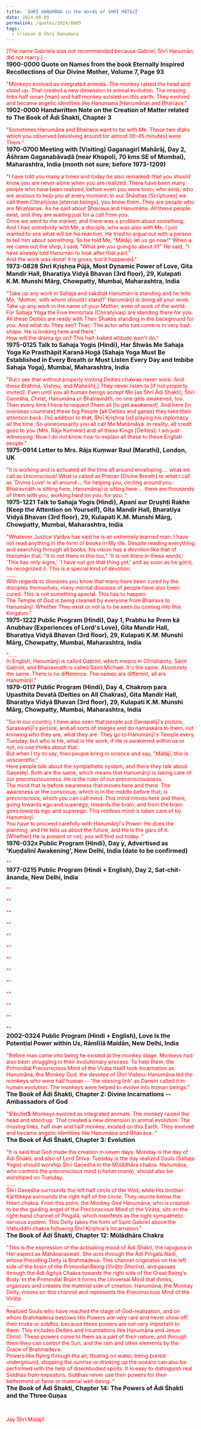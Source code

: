 ```yaml
---
title: 'ŚHRĪ HANUMĀNA in the Words of ŚHRĪ MĀTĀJĪ'
date: 2024-08-05
permalink: /quotes/2024/0805
tags:
  - crimson @ Shri Hanumana
---
```


<div class="para-divider"></div>

<p>
<font color="red">[The name Gabriela was not recommended because Gabriel, Śhrī Hanumān, did not marry.]</font><br>
<font size="+0"><b>1900-0000 Quote on Names from the book Eternally Inspired Recollections of Our Divine Mother, Volume 7, Page 93</b></font>
</p>

<div class="para-divider"></div>

<p>
<font color="red">"Monkeys evolved as integrated animals. The monkey raised the head and stood up. That created a new dimension in animal evolution. The missing links half oman [man] and half monkey existed on this earth. They evolved and became angelic identities like Hanumana [Hanumāna] and Bhairava."</font><br>
<font size="+0"><b>1902-0000 Handwritten Note on the Creation of Matter related to The Book of Ādi Śhakti, Chapter 3</b></font>
</p>

<div class="para-divider"></div>

<p>
<font color="red">"Sometimes Hanumāna and Bhairava want to be with Me. Those two disks which you observed [revolving around for almost 30-45 minutes] were Them."</font><br>
<font size="+0"><b>1970-0700 Meeting with (Visiting) Gaganagirī Mahārāj, Day 2, Āśhram Gaganabāvaḍā (near Khopolī, 70 kms SE of Mumbai), Maharashtra, India (month not sure; before 1973-1209)</b></font>
</p>

<div class="para-divider"></div>

<p>
<font color="red">"I have told you many a times and today he also remarked: that you should know you are never alone when you are realized. There have been many people who have been realized, before even you were born, who exist, who are anxious to help you at every moment. In our Śhāstras [Scriptures] we call them Chirañjīvas [eternal beings], you know them. They are people who are Nirañjanas. As he said about Bhairava and Hanumāna. All these people exist, and they are waiting just for a call from you.<br>
Once we went to the market, and there was a problem about something. And I had somebody with Me, a disciple, who was also with Me. I just wanted to see what will be his reaction. He tried to argue out with a person to tell him about something. So he told Me, "Mātājī, let us go now!" When a we came out the shop, I said, "What are you going to about it?" He said, "I have already told Hanumān to look after that part."<br>
And the work was done! It is gross, but it happened."</font><br>
<font size="+0"><b>1973-0828 Śhrī Kṛiṣhṇa Pūjā, Most Dynamic Power of Love, Gita Mandir Hall, Bharatiya Vidyā Bhavan (3rd floor), 29, Kulapati K.M. Munshi Mārg, Chowpatty, Mumbai, Maharashtra, India</b></font>
</p>

<div class="para-divider"></div>

<p>
<font color="red">"Take up any work in Sahaja and sākṣhāt Hanumān is standing and he tells Me, 'Mother, with whom should I stand?' Hanumānjī is doing all your work.<br>
Take up any work in the name of your Mother, even of work of the world. For Sahaja Yoga the Five Immortals (Chirañjīvas) are standing there for you.<br>
All these Deities are ready with Their Śhaktis standing in the background for you. And what do They see? That, 'The actor who has come is in very bad shape. He is looking here and there.'<br>
How will the drama go on? This half-baked attitude won't do."</font><br>
<font size="+0"><b>1975-0125 Talk to Sahaja Yogis (Hindi), Har Śhwās Me Sahaja Yoga Ko Prasthāpit Karanā Hogā (Sahaja Yoga Must Be Established in Every Breath or Must Listen Every Day and Imbibe Sahaja Yoga), Mumbai, Maharashtra, India</b></font>
</p>

<div class="para-divider"></div>

<p>
<font color="red">"But I see that without properly inviting Deities chakras never work. And these Brahmā, Viṣhṇu, and Maheśh[,] They never listen to [if not properly invited]. Even until you all human beings accept Me [as Śhrī Ādi Śhakti], Śhrī Gaṇeśha, Christ, Hanumāna or Bhairavnāth, no one gets awakened, too. Then every time I have to request Them all [to get awakened]. And here [in overseas countries] these big People [all Deities and gaṇas] they take their attention back. [In] addition to that, Śhrī Kṛiṣhṇa [is] playing his diplomacy all the time. So unnecessarily you all call Me Mahāmāyā. In reality, all credit goes to you [Mrs. Rāja Kuṃwar] and all these Kings [Deities]. I am just witnessing. Now I do not know how to explain all these to these English people."</font><br>
<font size="+0"><b>1975-0914 Letter to Mrs. Rāja Kuṃwar Raul (Marathi), London, UK</b></font>
</p>

<div class="para-divider"></div>

<p>
<font color="red">"It is working and is activated all the time all around enveloping ... what we call as Unconscious! What is called as Praṇav [Divine Breath] to what I call as 'Divine Love' is all around ... for helping you, circling around you. Bhairavnāth is sitting here, Hanumānajī is sitting here ... there are thousands of them with you, working hard on you, for you. "</font><br>
<font size="+0"><b>1975-1221 Talk to Sahaja Yogis (Hindi), Apanī aur Dṛuṣhṭi Rakhe (Keep the Attention on Yourself), Gita Mandir Hall, Bharatiya Vidyā Bhavan (3rd floor), 29, Kulapati K.M. Munshi Mārg, Chowpatty, Mumbai, Maharashtra, India</b></font>
</p>

<div class="para-divider"></div>

<p>
<font color="red">"Whatever Justice Vaidya has said he is an extremely learned man. I have not read anything in the form of books in My life. Despite reading everything and searching through all books, his vision has a devotion like that of Hanumān that, "It is not there in this too," 'It is not there in these words,' 'This has only signs,' 'I have not got that thing yet,' and as soon as he got it, he recognized it. This is a special kind of devotion.<br>
......<br>
With regards to diseases you know that many have been cured by the disciples themselves, many mental diseases of people have also been cured. This is not something special. This has to happen.<br>
The Temple of God is being cleaned by everyone from Bhairava to Hanumānjī. Whether They exist or not is to be seen by coming into this Kingdom."</font><br>
<font size="+0"><b>1975-1222 Public Program (Hindi), Day 1, Prabhu ke Prem kā Anubhav (Experiences of Lord's Love), Gita Mandir Hall, Bharatiya Vidyā Bhavan (3rd floor), 29, Kulapati K.M. Munshi Mārg, Chowpatty, Mumbai, Maharashtra, India</b></font>
</p>

<div class="para-divider"></div>

<p>
<font color="red">"......<br>
In English, Hanumānjī is called Gabriel, which means in Christianity, Saint Gabriel, and Bhairavnath is called Saint Michael. It's the same. Absolutely the same. There is no difference. The names are different, all are Hanumānjī."</font><br>
<font size="+0"><b>1979-0117 Public Program (Hindi), Day 4, Chakroṃ para Upasthita Devatā (Deities on All Chakras), Gita Mandir Hall, Bharatiya Vidyā Bhavan (3rd floor), 29, Kulapati K.M. Munshi Mārg, Chowpatty, Mumbai, Maharashtra, India</b></font>
</p>

<div class="para-divider"></div>

<p>
<font color="red">"So in our country, I have also seen that people put Gaṇapatijī's picture, Saraswatījī's picture, and all sorts of images and do namaskāra to them, not knowing who they are, what they are. They go to Hanumānjī's Temple every Tuesday, but who is He, what is His work, if He is awakened within us or not, no one thinks about that.<br>
But when I try to say, then people bring in science and say, "Mātājī, this is unscientific."<br>
Here people talk about the sympathetic system, and there they talk about Gaṇeśhjī. Both are the same, which means that Hanumānjī is taking care of our preconsciousness. He is the ruler of our preconsciousness.<br>
The mind that is before awareness that moves here and there. The awareness or the conscious, which is in the middle before that, is preconscious, which you can call mind. This mind moves here and there, going towards ego and superego, towards the brain, and from the brain goes towards ego and superego. This restless mind is taken care of by Hanumānjī.<br>
You have to proceed carefully with Hanumānjī's Power. He does the planning, and He tells us about the future, and He is the guru of it.<br>
[Whether] He is present or not, you will find out today. "</font><br>
<font size="+0"><b>1976-032x Public Program (Hindi), Day y, Advertised as 'Kuṇḍalinī Awakening', New Delhi, India (date to be confirmed)</b></font>
</p>

<div class="para-divider"></div>

<p>
<font color="red">""</font><br>
<font size="+0"><b>1977-0215 Public Program (Hindi + English), Day 2, Sat-chit-ānanda, New Delhi, India</b></font>
</p>

<div class="para-divider"></div>

<p>
<font color="red">""</font><br>
<font size="+0"><b></b></font>
</p>

<div class="para-divider"></div>

<p>
<font color="red">""</font><br>
<font size="+0"><b></b></font>
</p>

<div class="para-divider"></div>

<p>
<font color="red">""</font><br>
<font size="+0"><b></b></font>
</p>

<div class="para-divider"></div>

<p>
<font color="red">""</font><br>
<font size="+0"><b></b></font>
</p>

<div class="para-divider"></div>

<p>
<font color="red">""</font><br>
<font size="+0"><b></b></font>
</p>

<div class="para-divider"></div>

<p>
<font color="red">""</font><br>
<font size="+0"><b></b></font>
</p>

<div class="para-divider"></div>

<p>
<font color="red">""</font><br>
<font size="+0"><b></b></font>
</p>

<div class="para-divider"></div>

<p>
<font color="red">""</font><br>
<font size="+0"><b></b></font>
</p>

<div class="para-divider"></div>

<p>
<font color="red">""</font><br>
<font size="+0"><b></b></font>
</p>

<div class="para-divider"></div>

<p>
<font color="red">""</font><br>
<font size="+0"><b></b></font>
</p>

<div class="para-divider"></div>

<p>
<font color="red">""</font><br>
<font size="+0"><b></b></font>
</p>

<div class="para-divider"></div>

<p>
<font color="red">""</font><br>
<font size="+0"><b></b></font>
</p>

<div class="para-divider"></div>

<p>
<font color="red">""</font><br>
<font size="+0"><b>2002-0324 Public Program (Hindi + English), Love Is the Potential Power within Us, Rāmlīlā Maidān, New Delhi, India</b></font>
</p>

<div class="para-divider"></div>

<p>
<font color="red">"Before man came into being he existed at the monkey stage. Monkeys had also been struggling in their evolutionary process. To help them, the Primordial Preconscious Mind of the Virāṭa Itself took Incarnation as Hanumāna, the Monkey God, the devotee of Śhrī Viṣhṇu. Hanumāna led the monkeys who were half human -- 'the missing link' as Darwin called it in human evolution. The monkeys were helped to evolve into human beings."</font><br>
<font size="+0"><b>The Book of Ādi Śhakti, Chapter 2: Divine Incarnations -- Ambassadors of God</b></font>
</p>

<div class="para-divider"></div>

<p>
<font color="red">"$\bullet$ Monkeys evolved as integrated animals. The monkey raised the head and stood up. That created a new dimension in animal evolution. The missing links, half man and half monkey, existed on this Earth. They evolved and became angelic identities like Hanumāna and Bhairava. "</font><br>
<font size="+0"><b>The Book of Ādi Śhakti, Chapter 3: Evolution</b></font>
</p>

<div class="para-divider"></div>

<p>
<font color="red">"It is said that God made the creation in seven days. Monday is the day of Ādi Śhakti, and also of Lord Śhiva. Tuesday is the day realized Souls (Sahaja Yogis) should worship Śhrī Gaṇeśha in the Mūlādhāra chakra. Hanumāna, who controls the preconscious mind (<i>chetan mana</i>), should also be worshiped on Tuesday.<br>
......<br>
Śhrī Gaṇeśha surrounds the left half circle of the Void, while His brother Kārttikeya surrounds the right half of the circle. They reunite below the Heart chakra. From this point, the Monkey God Hanumāna, who is created to be the guiding angel of the Preconscious Mind of the Virāṭa, sits on the right-hand channel of Piṅgalā, which manifests as the right sympathetic nervous system. This Deity takes the form of Saint Gabriel above the Viśhuddhi chakra following Śhrī Kṛiṣhṇa's Incarnation."</font><br>
<font size="+0"><b>The Book of Ādi Śhakti, Chapter 12: Mūlādhāra Chakra</b></font>
</p>

<div class="para-divider"></div>

<p>
<font color="red">"This is the expression of the activating mood of Ādi Śhakti, the rajoguṇa in Her aspect as Mahāsaraswatī. She acts through the Ādi Piṅgalā Nāḍī, whose Presiding Deity is Brahmadeva. This channel originates on the left side of the brain of the Primordial Being (<i>Virāṭa Śharīra</i>), and passes through the Ādi Āgñyā Chakra towards the right side of the Great Being's Body. In the Primordial Brain it forms the Universal Mind that thinks, organizes and creates the material side of creation. Hanumāna, the Monkey Deity, moves on this channel and represents the Preconscious Mind of the Virāṭa. <br>
......<br>
Realized Souls who have reached the stage of God-realization, and on whom Brahmadeva bestows His Powers are very rare and never show off their tricks or <i>siddhis</i>, because these powers are not very important to them. This includes Deities and Incarnations like Hanumāna and Jesus Christ. These powers come to them as a part of their nature, and through them they can control the Sun, and the rain and other elements by the Grace of Brahmadeva.<br>
Powers like flying through the air, floating on water, being buried underground, stopping the sunrise or drinking up the oceans can also be performed with the help of disembodied spirits. It is easy to distinguish real Siddhas from impostors. Siddhas never use their powers for their betterment or fame or material well-being. "</font><br>
<font size="+0"><b>The Book of Ādi Śhakti, Chapter 14: The Powers of Ādi Śhakti and the Three Guṇas</b></font>
</p>

<div class="para-divider"></div>


<br>
<p style="color:red;">Jay Śhrī Mātājī!<br></p>
